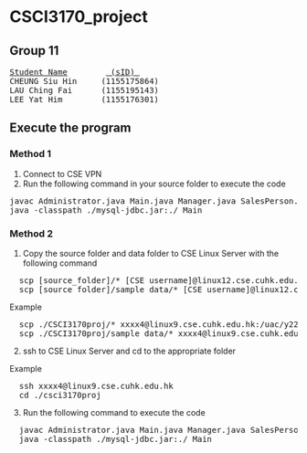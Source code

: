 # CSCI3170_project
## Group 11

<pre>
<ins>Student Name</ins>        <ins> (sID) </ins>
CHEUNG Siu Hin     (1155175864)
LAU Ching Fai      (1155195143)
LEE Yat Him        (1155176301)
</pre>

## Execute the program
### Method 1
1. Connect to CSE VPN
2. Run the following command in your source folder to execute the code

<pre>
javac Administrator.java Main.java Manager.java SalesPerson.java BaseModel.java
java -classpath ./mysql-jdbc.jar:./ Main   
</pre>

### Method 2
1. Copy the source folder and data folder to CSE Linux Server with the following command
<pre>
  scp [source_folder]/* [CSE username]@linux12.cse.cuhk.edu.hk:[destination_folder]
  scp [source_folder]/sample_data/* [CSE username]@linux12.cse.cuhk.edu.hk:[destination_folder]/sample_data
</pre>
Example
<pre>
  scp ./CSCI3170proj/* xxxx4@linux9.cse.cuhk.edu.hk:/uac/y22/xxxx4/csci3170proj
  scp ./CSCI3170proj/sample_data/* xxxx4@linux9.cse.cuhk.edu.hk:/uac/y22/xxxx4/csci3170proj/sample_data
</pre>
2. ssh to CSE Linux Server and cd to the appropriate folder

Example
<pre>
  ssh xxxx4@linux9.cse.cuhk.edu.hk
  cd ./csci3170proj
</pre>
3. Run the following command to execute the code

<pre>
  javac Administrator.java Main.java Manager.java SalesPerson.java BaseModel.java
  java -classpath ./mysql-jdbc.jar:./ Main   
</pre>
